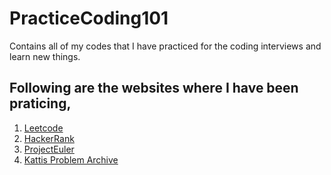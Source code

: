 # PracticeCoding101
Contains all of my codes that I have practiced for the coding interviews and learn new things.

## Following are the websites where I have been praticing, 

1. [Leetcode](https://leetcode.com/problemset/all/)
2. [HackerRank](https://www.hackerrank.com/)
3. [ProjectEuler](https://projecteuler.net/about)
4. [Kattis Problem Archive](https://open.kattis.com/)
